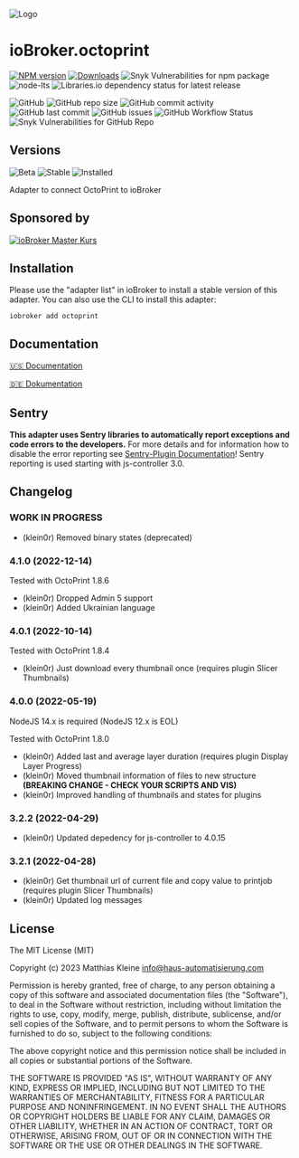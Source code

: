 ![Logo](admin/octoprint.png)

# ioBroker.octoprint

[![NPM version](https://img.shields.io/npm/v/iobroker.octoprint?style=flat-square)](https://www.npmjs.com/package/iobroker.octoprint)
[![Downloads](https://img.shields.io/npm/dm/iobroker.octoprint?label=npm%20downloads&style=flat-square)](https://www.npmjs.com/package/iobroker.octoprint)
![Snyk Vulnerabilities for npm package](https://img.shields.io/snyk/vulnerabilities/npm/iobroker.octoprint?label=npm%20vulnerabilities&style=flat-square)
![node-lts](https://img.shields.io/node/v-lts/iobroker.octoprint?style=flat-square)
![Libraries.io dependency status for latest release](https://img.shields.io/librariesio/release/npm/iobroker.octoprint?label=npm%20dependencies&style=flat-square)

![GitHub](https://img.shields.io/github/license/klein0r/iobroker.octoprint?style=flat-square)
![GitHub repo size](https://img.shields.io/github/repo-size/klein0r/iobroker.octoprint?logo=github&style=flat-square)
![GitHub commit activity](https://img.shields.io/github/commit-activity/m/klein0r/iobroker.octoprint?logo=github&style=flat-square)
![GitHub last commit](https://img.shields.io/github/last-commit/klein0r/iobroker.octoprint?logo=github&style=flat-square)
![GitHub issues](https://img.shields.io/github/issues/klein0r/iobroker.octoprint?logo=github&style=flat-square)
![GitHub Workflow Status](https://img.shields.io/github/workflow/status/klein0r/iobroker.octoprint/Test%20and%20Release?label=Test%20and%20Release&logo=github&style=flat-square)
![Snyk Vulnerabilities for GitHub Repo](https://img.shields.io/snyk/vulnerabilities/github/klein0r/iobroker.octoprint?label=repo%20vulnerabilities&logo=github&style=flat-square)

## Versions

![Beta](https://img.shields.io/npm/v/iobroker.octoprint.svg?color=red&label=beta)
![Stable](http://iobroker.live/badges/octoprint-stable.svg)
![Installed](http://iobroker.live/badges/octoprint-installed.svg)

Adapter to connect OctoPrint to ioBroker

## Sponsored by

[![ioBroker Master Kurs](https://haus-automatisierung.com/images/ads/ioBroker-Kurs.png)](https://haus-automatisierung.com/iobroker-kurs/?refid=iobroker-octoprint)

## Installation

Please use the "adapter list" in ioBroker to install a stable version of this adapter. You can also use the CLI to install this adapter:

```
iobroker add octoprint
```

## Documentation

[🇺🇸 Documentation](./docs/en/README.md)

[🇩🇪 Dokumentation](./docs/de/README.md)

## Sentry

**This adapter uses Sentry libraries to automatically report exceptions and code errors to the developers.** For more details and for information how to disable the error reporting see [Sentry-Plugin Documentation](https://github.com/ioBroker/plugin-sentry#plugin-sentry)! Sentry reporting is used starting with js-controller 3.0.

## Changelog

<!--
  Placeholder for the next version (at the beginning of the line):
  ### **WORK IN PROGRESS**
-->
### **WORK IN PROGRESS**

* (klein0r) Removed binary states (deprecated)

### 4.1.0 (2022-12-14)

Tested with OctoPrint 1.8.6

* (klein0r) Dropped Admin 5 support
* (klein0r) Added Ukrainian language

### 4.0.1 (2022-10-14)

Tested with OctoPrint 1.8.4

* (klein0r) Just download every thumbnail once (requires plugin Slicer Thumbnails)

### 4.0.0 (2022-05-19)

NodeJS 14.x is required (NodeJS 12.x is EOL)

Tested with OctoPrint 1.8.0

* (klein0r) Added last and average layer duration (requires plugin Display Layer Progress)
* (klein0r) Moved thumbnail information of files to new structure **(BREAKING CHANGE - CHECK YOUR SCRIPTS AND VIS)**
* (klein0r) Improved handling of thumbnails and states for plugins

### 3.2.2 (2022-04-29)

* (klein0r) Updated depedency for js-controller to 4.0.15

### 3.2.1 (2022-04-28)

* (klein0r) Get thumbnail url of current file and copy value to printjob (requires plugin Slicer Thumbnails)
* (klein0r) Updated log messages

## License

The MIT License (MIT)

Copyright (c) 2023 Matthias Kleine <info@haus-automatisierung.com>

Permission is hereby granted, free of charge, to any person obtaining a copy
of this software and associated documentation files (the "Software"), to deal
in the Software without restriction, including without limitation the rights
to use, copy, modify, merge, publish, distribute, sublicense, and/or sell
copies of the Software, and to permit persons to whom the Software is
furnished to do so, subject to the following conditions:

The above copyright notice and this permission notice shall be included in
all copies or substantial portions of the Software.

THE SOFTWARE IS PROVIDED "AS IS", WITHOUT WARRANTY OF ANY KIND, EXPRESS OR
IMPLIED, INCLUDING BUT NOT LIMITED TO THE WARRANTIES OF MERCHANTABILITY,
FITNESS FOR A PARTICULAR PURPOSE AND NONINFRINGEMENT. IN NO EVENT SHALL THE
AUTHORS OR COPYRIGHT HOLDERS BE LIABLE FOR ANY CLAIM, DAMAGES OR OTHER
LIABILITY, WHETHER IN AN ACTION OF CONTRACT, TORT OR OTHERWISE, ARISING FROM,
OUT OF OR IN CONNECTION WITH THE SOFTWARE OR THE USE OR OTHER DEALINGS IN
THE SOFTWARE.
